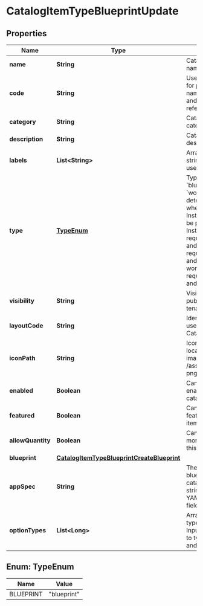 

# CatalogItemTypeBlueprintUpdate

## Properties

Name | Type | Description | Notes
------------ | ------------- | ------------- | -------------
**name** | **String** | Catalog Item Type name |  [optional]
**code** | **String** | Useful shortcode for provisioning naming schemes and export reference. |  [optional]
**category** | **String** | Catalog Item Type category |  [optional]
**description** | **String** | Catalog Item Type description |  [optional]
**labels** | **List&lt;String&gt;** | Array of label strings, can be used for filtering. |  [optional]
**type** | [**TypeEnum**](#TypeEnum) | Type, &#x60;instance&#x60;, &#x60;blueprint&#x60; or &#x60;workflow&#x60;. This determines whether an Instance or App will be provisioned. Instance types require a config and blueprint requires a blueprint and appSpec, while workflow types requires a workflow and context. |  [optional]
**visibility** | **String** | Visibility - Set to public to allow all tenants |  [optional]
**layoutCode** | **String** | Identifier primarily used for Plugin Catalog Item Types |  [optional]
**iconPath** | **String** | Icon Path, relative location of an icon image, eg. /assets/containers-png/nginx.png. |  [optional]
**enabled** | **Boolean** | Can be used to enable / disable the catalog item type. |  [optional]
**featured** | **Boolean** | Can be used to feature the catalog item type. |  [optional]
**allowQuantity** | **Boolean** | Can users order more than one of this item at a time. |  [optional]
**blueprint** | [**CatalogItemTypeBlueprintCreateBlueprint**](CatalogItemTypeBlueprintCreateBlueprint.md) |  |  [optional]
**appSpec** | **String** | The appSpec for blueprint type catalog items is a string in the Scribe YAML format with fields |  [optional]
**optionTypes** | **List&lt;Long&gt;** | Array of option type IDs, see Inputs. Only applies to type instance and blueprint. |  [optional]



## Enum: TypeEnum

Name | Value
---- | -----
BLUEPRINT | &quot;blueprint&quot;



